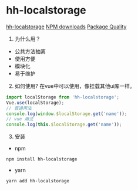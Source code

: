 # hh-localstorage

[hh-localstorage](https://www.npmjs.com/package/hh-localstorage)
[NPM downloads](https://npmjs.com/package/hh-localstorage)
[Package Quality](http://packagequality.com/#?package=hh-localstorage)

1. 为什么用？

 * 公共方法抽离
 * 使用方便
 * 模块化
 * 易于维护

2. 如何使用?
在vue中可以使用，像挂载其他ui库一样。
 ```js
 import localStorage from 'hh-localstorage';
 Vue.use(localStorage);
 // 普通用法
 console.log(window.$localStorage.get('name'));
 // vue 用法
 console.log(this.$localStorage.get('name'));
 ```

3. 安装

  * npm

  `npm install hh-localstorage`

  * yarn

  `yarn add hh-localstorage`
